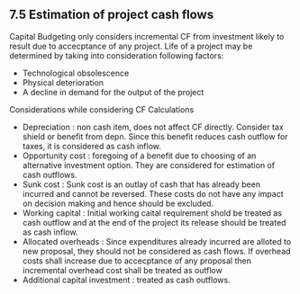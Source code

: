 ## 7.5 Estimation of project cash flows
Capital Budgeting only considers incremental CF from investment likely to result due to accecptance of any project.
Life of a project may be determined by taking into consideration following factors:
- Technological obsolescence 
- Physical deterioration 
- A decline in demand for the output of the project 

Considerations while considering CF Calculations 
- Depreciation : non cash item, does not affect CF directly. Consider tax shield or benefit from depn. Since this benefit reduces cash outflow for taxes, it is considered as cash inflow.
- Opportunity cost : foregoing of a benefit due to choosing of an alternative investment option. They are considered for estimation of cash outflows.
- Sunk cost : Sunk cost is an outlay of cash that has already been incurred and cannot be reversed. These costs do not have any impact on decision making and hence should be excluded.
- Working capital : Initial working caital requirement shold be treated as cash outflow and at the end of the project its release should be treated as cash  inflow.
- Allocated overheads : Since expenditures already incurred are alloted to new proposal, they should not be considered as cash flows. If overhead costs shall increase due to accecptance of any proposal then incremental overhead cost shall be treated as outflow
- Additional capital investment : treated as cash outflows.

